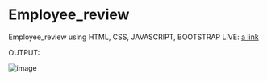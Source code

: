 # Employee_review
Employee_review using HTML, CSS, JAVASCRIPT, BOOTSTRAP
LIVE:
[a link](file:///C:/Users/Admin/Desktop/new%20class%20web%20development/javascript/miniproject/emp_review/index.html)

OUTPUT:



![image](https://github.com/user-attachments/assets/f6783479-29f1-4d86-bd5a-3a07a2439c4e)

